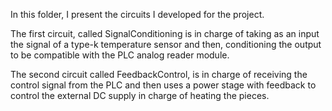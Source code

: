 In this folder, I present the circuits I developed for the project. 

The first circuit, called SignalConditioning is in charge of taking as an input the signal of a type-k temperature sensor and then, conditioning the output to be compatible with the PLC analog reader module.

The second circuit called FeedbackControl, is in charge of receiving the control signal from the PLC and then uses a power stage with feedback to control the external DC supply in charge of heating the pieces.
